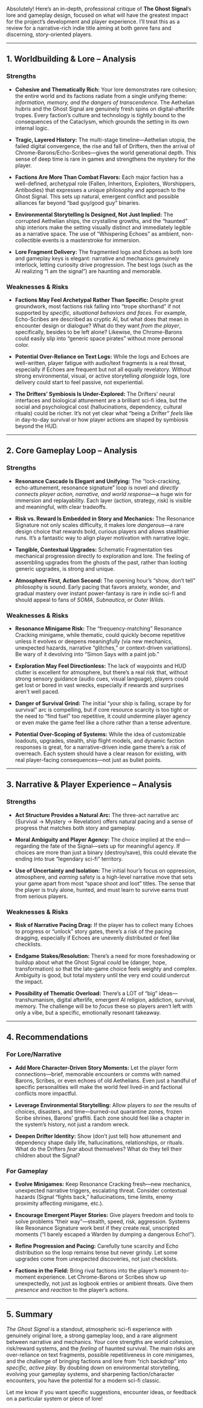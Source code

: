 Absolutely! Here’s an in-depth, professional critique of **The Ghost Signal**’s lore and gameplay design, focused on what will have the greatest impact for the project’s development and player experience. I’ll treat this as a review for a narrative-rich indie title aiming at both genre fans and discerning, story-oriented players.

---

## 1. **Worldbuilding & Lore – Analysis**

### **Strengths**

* **Cohesive and Thematically Rich:**
  Your lore demonstrates rare cohesion; the entire world and its factions radiate from a single unifying theme: *information, memory, and the dangers of transcendence*. The Aethelian hubris and the Ghost Signal are genuinely fresh spins on digital-afterlife tropes. Every faction’s culture and technology is tightly bound to the consequences of the Cataclysm, which grounds the setting in its own internal logic.

* **Tragic, Layered History:**
  The multi-stage timeline—Aethelian utopia, the failed digital convergence, the rise and fall of Drifters, then the arrival of Chrome-Barons/Echo-Scribes—gives the world generational depth. This sense of deep time is rare in games and strengthens the mystery for the player.

* **Factions Are More Than Combat Flavors:**
  Each major faction has a well-defined, archetypal role (Fallen, Inheritors, Exploiters, Worshippers, Antibodies) that expresses a unique philosophy and approach to the Ghost Signal. This sets up natural, emergent conflict and possible alliances far beyond “bad guy/good guy” binaries.

* **Environmental Storytelling Is Designed, Not Just Implied:**
  The corrupted Aethelian ships, the crystalline growths, and the “haunted” ship interiors make the setting visually distinct and immediately legible as a narrative space. The use of “Whispering Echoes” as ambient, non-collectible events is a masterstroke for immersion.

* **Lore Fragment Delivery:**
  The fragmented logs and Echoes as both lore and gameplay keys is elegant: narrative and mechanics genuinely interlock, letting curiosity drive progression. The best logs (such as the AI realizing “I am the signal”) are haunting and memorable.

### **Weaknesses & Risks**

* **Factions May Feel Archetypal Rather Than Specific:**
  Despite great groundwork, most factions risk falling into “trope shorthand” if not supported by *specific, situational behaviors and faces*. For example, Echo-Scribes are described as cryptic AI, but what does that mean in encounter design or dialogue? What do they want *from the player*, specifically, besides to be left alone? Likewise, the Chrome-Barons could easily slip into “generic space pirates” without more personal color.

* **Potential Over-Reliance on Text Logs:**
  While the logs and Echoes are well-written, player fatigue with audio/text fragments is a real threat, especially if Echoes are frequent but not all equally revelatory. Without strong environmental, visual, or active storytelling *alongside* logs, lore delivery could start to feel passive, not experiential.

* **The Drifters’ Symbiosis Is Under-Explored:**
  The Drifters’ neural interfaces and biological attunement are a brilliant sci-fi idea, but the social and psychological cost (hallucinations, dependency, cultural rituals) could be richer. It’s not yet clear what “being a Drifter” *feels* like in day-to-day survival or how player actions are shaped by symbiosis beyond the HUD.

---

## 2. **Core Gameplay Loop – Analysis**

### **Strengths**

* **Resonance Cascade Is Elegant and Unifying:**
  The “lock-cracking, echo-attunement, resonance signature” loop is novel and *directly connects player action, narrative, and world response*—a huge win for immersion and replayability. Each layer (action, strategy, risk) is visible and meaningful, with clear tradeoffs.

* **Risk vs. Reward Is Embedded in Story and Mechanics:**
  The Resonance Signature not only scales difficulty, it makes lore *dangerous*—a rare design choice that rewards bold, curious players and allows stealthier runs. It’s a fantastic way to align player motivation with narrative logic.

* **Tangible, Contextual Upgrades:**
  Schematic Fragmentation ties mechanical progression directly to exploration and lore. The feeling of assembling upgrades from the ghosts of the past, rather than looting generic upgrades, is strong and unique.

* **Atmosphere First, Action Second:**
  The opening hour’s “show, don’t tell” philosophy is sound. Early pacing that favors anxiety, wonder, and gradual mastery over instant power-fantasy is rare in indie sci-fi and should appeal to fans of *SOMA*, *Subnautica*, or *Outer Wilds*.

### **Weaknesses & Risks**

* **Resonance Minigame Risk:**
  The “frequency-matching” Resonance Cracking minigame, while thematic, could quickly become repetitive unless it evolves or deepens meaningfully (via new mechanics, unexpected hazards, narrative “glitches,” or context-driven variations). Be wary of it devolving into “Simon Says with a paint job.”

* **Exploration May Feel Directionless:**
  The lack of waypoints and HUD clutter is excellent for atmosphere, but there’s a real risk that, without strong sensory guidance (audio cues, visual language), players could get lost or bored in vast wrecks, especially if rewards and surprises aren’t well paced.

* **Danger of Survival Grind:**
  The initial “your ship is failing, scrape by for survival” arc is compelling, but if core resource scarcity is too tight or the need to “find fuel” too repetitive, it could undermine player agency or even make the game feel like a chore rather than a tense adventure.

* **Potential Over-Scoping of Systems:**
  While the idea of customizable loadouts, upgrades, stealth, ship flight models, and dynamic faction responses is great, for a narrative-driven indie game there’s a risk of overreach. Each system should have a clear reason for existing, with real player-facing consequences—not just as bullet points.

---

## 3. **Narrative & Player Experience – Analysis**

### **Strengths**

* **Act Structure Provides a Natural Arc:**
  The three-act narrative arc (Survival → Mystery → Revelation) offers natural pacing and a sense of progress that matches both story and gameplay.

* **Moral Ambiguity and Player Agency:**
  The choice implied at the end—regarding the fate of the Signal—sets up for meaningful agency. If choices are more than just a binary (destroy/save), this could elevate the ending into true “legendary sci-fi” territory.

* **Use of Uncertainty and Isolation:**
  The initial hour’s focus on oppression, atmosphere, and *earning* safety is a high-level narrative move that sets your game apart from most “space shoot and loot” titles. The sense that the player is truly alone, hunted, and must learn to survive earns trust from serious players.

### **Weaknesses & Risks**

* **Risk of Narrative Pacing Drag:**
  If the player has to collect many Echoes to progress or “unlock” story gates, there’s a risk of the pacing dragging, especially if Echoes are unevenly distributed or feel like checklists.

* **Endgame Stakes/Resolution:**
  There’s a need for more foreshadowing or buildup about what the Ghost Signal *could* be (danger, hope, transformation) so that the late-game choice feels weighty and complex. Ambiguity is good, but total mystery until the very end could undercut the impact.

* **Possibility of Thematic Overload:**
  There’s a LOT of “big” ideas—transhumanism, digital afterlife, emergent AI religion, addiction, survival, memory. The challenge will be to *focus* these so players aren’t left with only a vibe, but a specific, emotionally resonant takeaway.

---

## 4. **Recommendations**

### **For Lore/Narrative**

* **Add More Character-Driven Story Moments:**
  Let the player form connections—brief, memorable encounters or comms with named Barons, Scribes, or even echoes of old Aethelians. Even just a handful of specific personalities will make the world feel lived-in and factional conflicts more impactful.

* **Leverage Environmental Storytelling:**
  Allow players to *see* the results of choices, disasters, and time—burned-out quarantine zones, frozen Scribe shrines, Barons’ graffiti. Each zone should feel like a chapter in the system’s history, not just a random wreck.

* **Deepen Drifter Identity:**
  Show (don’t just tell) how attunement and dependency shape daily life, hallucinations, relationships, or rituals. What do the Drifters *fear* about themselves? What do they tell their children about the Signal?

### **For Gameplay**

* **Evolve Minigames:**
  Keep Resonance Cracking fresh—new mechanics, unexpected narrative triggers, escalating threat. Consider contextual hazards (Signal “fights back,” hallucinations, time limits, enemy proximity affecting minigame, etc.).

* **Encourage Emergent Player Stories:**
  Give players freedom and tools to solve problems “their way”—stealth, speed, risk, aggression. Systems like Resonance Signature work best if they create real, unscripted moments (“I barely escaped a Warden by dumping a dangerous Echo!”).

* **Refine Progression and Pacing:**
  Carefully tune scarcity and Echo distribution so the loop remains tense but never grindy. Let some upgrades come from unexpected discoveries, not just checklists.

* **Factions in the Field:**
  Bring rival factions into the player’s moment-to-moment experience. Let Chrome-Barons or Scribes show up unexpectedly, not just as logbook entries or ambient threats. Give them *presence* and *reaction* to the player’s actions.

---

## 5. **Summary**

*The Ghost Signal* is a standout, atmospheric sci-fi experience with genuinely original lore, a strong gameplay loop, and a rare alignment between narrative and mechanics. Your core strengths are world cohesion, risk/reward systems, and the *feeling* of haunted survival. The main risks are over-reliance on text fragments, possible repetitiveness in core minigames, and the challenge of bringing factions and lore from “rich backdrop” into *specific, active play*. By doubling down on environmental storytelling, evolving your gameplay systems, and sharpening faction/character encounters, you have the potential for a modern sci-fi classic.

Let me know if you want specific suggestions, encounter ideas, or feedback on a particular system or piece of lore!
